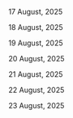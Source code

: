17 August, 2025

18 August, 2025

19 August, 2025

20 August, 2025

21 August, 2025

22 August, 2025

23 August, 2025